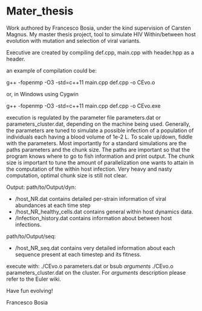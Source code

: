 # Mater_thesis
Work authored by Francesco Bosia, under the kind supervision of Carsten Magnus.
My master thesis project, tool to simulate HIV Within/between host evolution with mutation and
selection of viral variants.

Executive are created by compiling def.cpp, main.cpp with header.hpp as a header.

an example of compilation could be:

g++ -fopenmp -O3 -std=c++11 main.cpp def.cpp -o CEvo.o

or, in Windows using Cygwin

g++ -fopenmp -O3 -std=c++11 main.cpp def.cpp -o CEvo.exe

execution is regulated by the parameter file parameters.dat or parameters_cluster.dat,
depending on the machine being used. 
Generally, the parameters are tuned to simulate a possible infection of a population of individuals each having a blood volume of 1e-2 L. To scale up/down, fiddle with the parameters.
Most importantly for a standard simulations are the paths parameters and the chunk size.
The paths are important so that the program knows where to go to fish information and print output. 
The chunk size is important to tune the amount of parallelization one wants to attain in the
computation of the within host infection. Very heavy and nasty computation, optimal chunk size is
still not clear.

Output:
path/to/Output/dyn:
- /host_NR.dat contains detailed per-strain information of viral abundances at each time step
- /host_NR_healthy_cells.dat contains general within host dynamics data.
- /Infection_history.dat contains information about between host infections.

path/to/Output/seq:
- /host_NR_seq.dat contains very detailed information about each sequence present at each timestep
and its fitness.

execute with:
./CEvo.o parameters.dat
or
bsub _arguments_ ./CEvo.o parameters_cluster.dat 
on the cluster. For _arguments_ description please refer to the Euler wiki.

Have fun evolving!

Francesco Bosia
